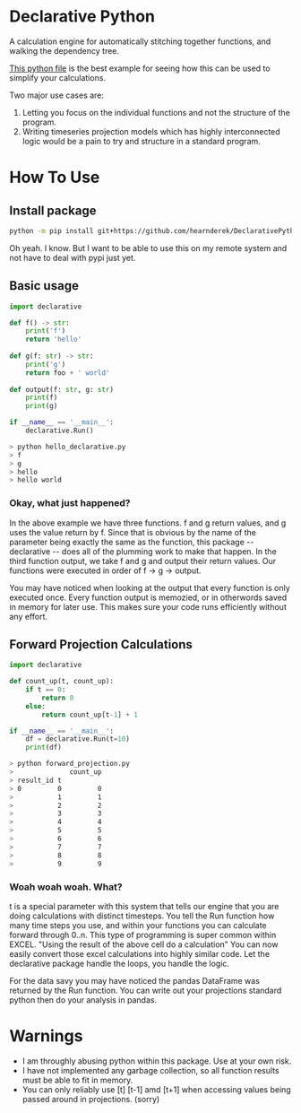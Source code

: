 # Declarative Python

A calculation engine for automatically stitching together functions, and walking the dependency tree.

[This python file](https://github.com/hearnderek/DeclarativePython/blob/master/tests/home_economics.py) is the best example for seeing how this can be used to simplify your calculations.

Two major use cases are:
  1. Letting you focus on the individual functions and not the structure of the program.
  2. Writing timeseries projection models which has highly interconnected logic would be a pain to try and structure in a standard program.



# How To Use

## Install package
``` bash
python -m pip install git+https://github.com/hearnderek/DeclarativePython.
```
Oh yeah. I know. But I want to be able to use this on my remote system and not have to deal with pypi just yet.

## Basic usage

``` python
import declarative

def f() -> str:
    print('f')
    return 'hello'
    
def g(f: str) -> str:
    print('g')
    return foo + ' world'
    
def output(f: str, g: str)
    print(f)
    print(g)

if __name__ == '__main__':
    declarative.Run()
```

``` bash
> python hello_declarative.py
> f
> g
> hello
> hello world
```

### Okay, what just happened? 
In the above example we have three functions. f and g return values, and g uses the value return by f. Since that is obvious by the name of the parameter being exactly the same as the function, this package -- declarative -- does all of the plumming work to make that happen. In the third function output, we take f and g and output their return values. Our functions were executed in order of f -> g -> output.

You may have noticed when looking at the output that every function is only executed once. Every function output is memozied, or in otherwords saved in memory for later use. This makes sure your code runs efficiently without any effort.

## Forward Projection Calculations


``` python
import declarative

def count_up(t, count_up):
    if t == 0:
        return 0
    else:
        return count_up[t-1] + 1

if __name__ == '__main__':
    df = declarative.Run(t=10)
    print(df)
```

``` bash
> python forward_projection.py
>              count_up
> result_id t
> 0         0         0
>           1         1
>           2         2
>           3         3
>           4         4
>           5         5
>           6         6
>           7         7
>           8         8
>           9         9
```

### Woah woah woah. What?
t is a special parameter with this system that tells our engine that you are doing calculations with distinct timesteps. You tell the Run function how many time steps you use, and within your functions you can calculate forward through 0..n. This type of programming is super common within EXCEL. "Using the result of the above cell do a calculation" You can now easily convert those excel calculations into highly similar code. Let the declarative package handle the loops, you handle the logic.

For the data savy you may have noticed the pandas DataFrame was returned by the Run function. You can write out your projections standard python then do your analysis in pandas.


# Warnings

- I am throughly abusing python within this package. Use at your own risk.
- I have not implemented any garbage collection, so all function results must be able to fit in memory.
- You can only reliably use [t] [t-1] amd [t+1] when accessing values being passed around in projections. (sorry)
